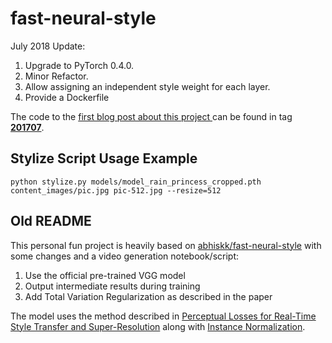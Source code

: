 # fast-neural-style

July 2018 Update:

1. Upgrade to PyTorch 0.4.0.
2. Minor Refactor.
3. Allow assigning an independent style weight for each layer.
4. Provide a Dockerfile

The code to the [first blog post about this project ](https://medium.com/@ceshine/pytorch-implementation-of-perceptual-losses-for-real-time-style-transfer-8d608e2e9902) can be found in tag **[201707]()**.

## Stylize Script Usage Example
```
python stylize.py models/model_rain_princess_cropped.pth content_images/pic.jpg pic-512.jpg --resize=512
```

## Old README

This personal fun project is heavily based on [abhiskk/fast-neural-style](https://github.com/abhiskk/fast-neural-style) with some changes and a video generation notebook/script:

1. Use the official pre-trained VGG model
2. Output intermediate results during training
3. Add Total Variation Regularization as described in the paper

The model uses the method described in [Perceptual Losses for Real-Time Style Transfer and Super-Resolution](https://arxiv.org/abs/1603.08155) along with [Instance Normalization](https://arxiv.org/pdf/1607.08022.pdf).
